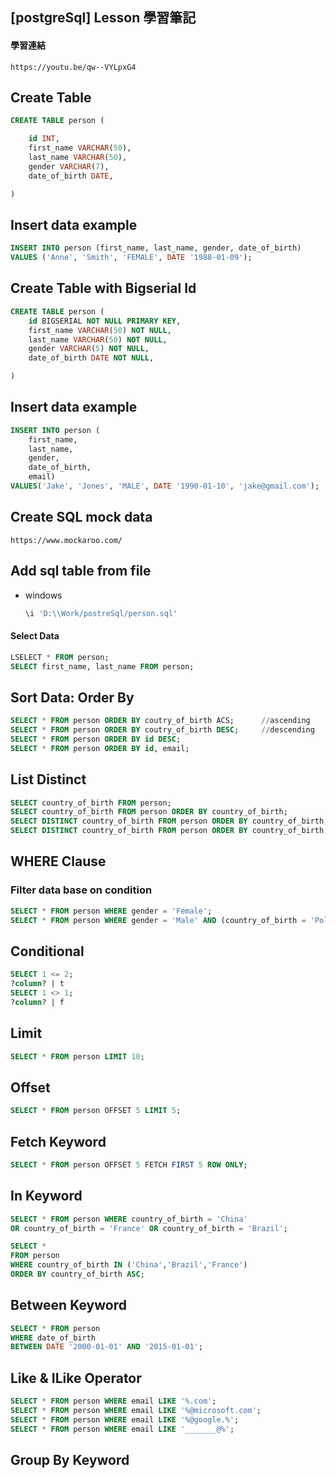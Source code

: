 ## [postgreSql] Lesson 學習筆記

#### 學習連結

```url
https://youtu.be/qw--VYLpxG4
```



## Create Table

```sql
CREATE TABLE person (

	id INT,
	first_name VARCHAR(50),
	last_name VARCHAR(50),
	gender VARCHAR(7),
	date_of_birth DATE,

)
```



## Insert data example

```sql
INSERT INTO person (first_name, last_name, gender, date_of_birth)
VALUES ('Anne', 'Smith', 'FEMALE', DATE '1988-01-09');
```



## Create Table with Bigserial Id

```sql
CREATE TABLE person (
	id BIGSERIAL NOT NULL PRIMARY KEY,
	first_name VARCHAR(50) NOT NULL,
	last_name VARCHAR(50) NOT NULL,
	gender VARCHAR(5) NOT NULL,
	date_of_birth DATE NOT NULL,

)
```



## Insert data example

```sql
INSERT INTO person (
	first_name,
	last_name,
	gender,
	date_of_birth,
	email)
VALUES('Jake', 'Jones', 'MALE', DATE '1990-01-10', 'jake@gmail.com');
```



## Create SQL mock data

```
https://www.mockaroo.com/
```



## Add sql table from file

- windows

  ```sql
  \i 'D:\\Work/postreSql/person.sql'
  ```



#### Select Data

```SQL
LSELECT * FROM person;
SELECT first_name, last_name FROM person;
```



## Sort Data: Order By

```sql
SELECT * FROM person ORDER BY coutry_of_birth ACS;		//ascending
SELECT * FROM person ORDER BY coutry_of_birth DESC;		//descending
SELECT * FROM person ORDER BY id DESC;
SELECT * FROM person ORDER BY id, email;
```



## List Distinct

```sql
SELECT country_of_birth FROM person;
SELECT country_of_birth FROM person ORDER BY country_of_birth;
SELECT DISTINCT country_of_birth FROM person ORDER BY country_of_birth;
SELECT DISTINCT country_of_birth FROM person ORDER BY country_of_birth DESC;
```



## WHERE Clause

### Filter data base on condition

```sql
SELECT * FROM person WHERE gender = 'Female';
SELECT * FROM person WHERE gender = 'Male' AND (country_of_birth = 'Poland' OR country_of_birth = 'France');
```



## Conditional

```sql
SELECT 1 <= 2;
?column? | t
SELECT 1 <> 1;
?column? | f

```



## Limit

```sql
SELECT * FROM person LIMIT 10;
```



## Offset

```sql
SELECT * FROM person OFFSET 5 LIMIT 5;
```



## Fetch Keyword

```sql
SELECT * FROM person OFFSET 5 FETCH FIRST 5 ROW ONLY;
```



## In Keyword

```sql
SELECT * FROM person WHERE country_of_birth = 'China'
OR country_of_birth = 'France' OR country_of_birth = 'Brazil';

SELECT *
FROM person
WHERE country_of_birth IN ('China','Brazil','France')
ORDER BY country_of_birth ASC;
```

## Between Keyword

```sql
SELECT * FROM person
WHERE date_of_birth
BETWEEN DATE '2000-01-01' AND '2015-01-01';
```



## Like & ILike Operator

```sql
SELECT * FROM person WHERE email LIKE '%.com';
SELECT * FROM person WHERE email LIKE '%@microsoft.com';
SELECT * FROM person WHERE email LIKE '%@google.%';
SELECT * FROM person WHERE email LIKE '_______@%';

```



## Group By Keyword

```

```





